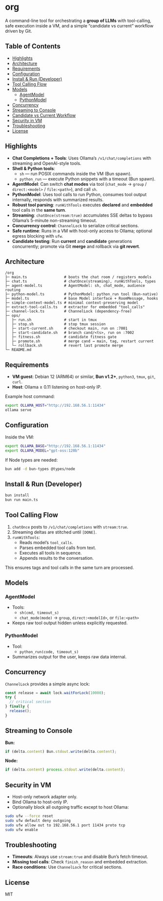 # org

A command-line tool for orchestrating a **group of LLMs** with tool-calling, safe execution inside a VM, and a simple “candidate vs current” workflow driven by Git.

## Table of Contents
- [Highlights](#highlights)
- [Architecture](#architecture)
- [Requirements](#requirements)
- [Configuration](#configuration)
- [Install & Run (Developer)](#install--run-developer)
- [Tool Calling Flow](#tool-calling-flow)
- [Models](#models)
  - [AgentModel](#agentmodel)
  - [PythonModel](#pythonmodel)
- [Concurrency](#concurrency)
- [Streaming to Console](#streaming-to-console)
- [Candidate vs Current Workflow](#candidate-vs-current-workflow)
- [Security in VM](#security-in-vm)
- [Troubleshooting](#troubleshooting)
- [License](#license)

## Highlights

- **Chat Completions + Tools**: Uses Ollama’s `/v1/chat/completions` with streaming and OpenAI-style tools.
- **Shell & Python tools**:  
  - `sh` — run POSIX commands inside the VM (Bun spawn).  
  - `python_run` — execute Python snippets with a timeout (Bun spawn).
- **AgentModel**: Can switch **chat modes** via tool (`chat_mode` → `group` / `direct:<model>` / `file:<path>`), and call `sh`.
- **PythonModel**: Uses tool calls to run Python, consumes tool output internally, responds with summarized results.
- **Robust tool parsing**: `runWithTools` executes **declared** and **embedded** tool calls in the **same turn**.
- **Streaming**: `chatOnce(stream:true)` accumulates SSE deltas to bypass Ollama’s 5-minute non-streaming timeout.
- **Concurrency control**: `ChannelLock` to serialize critical sections.
- **Safe runtime**: Runs in a VM with host-only access to Ollama; optional egress blocking with `ufw`.
- **Candidate testing**: Run **current** and **candidate** generations concurrently; promote via Git **merge** and rollback via **git revert**.

## Architecture

```
/org
├─ main.ts                 # boots the chat room / registers models
├─ chat.ts                 # chatOnce(streaming), runWithTools, types
├─ agent-model.ts          # AgentModel: sh, chat_mode, audience routing
├─ python-model.ts         # PythonModel: python_run tool (Bun-native)
├─ model.ts                # base Model interface + RoomMessage, hooks
├─ simple-context-model.ts # minimal context-preserving model
├─ extract-tool-calls.ts   # extractor for embedded "tool_calls"
├─ channel-lock.ts         # ChannelLock (dependency-free)
├─ ops/
│  ├─ run.sh               # start in tmux
│  ├─ stop.sh              # stop tmux session
│  ├─ start-current.sh     # checkout main, run on :7001
│  ├─ start-candidate.sh   # branch cand/<ts>, run on :7002
│  ├─ fitness.sh           # candidate fitness gate
│  ├─ promote.sh           # merge cand → main, tag, restart current
│  └─ rollback.sh          # revert last promote merge
└─ README.md
```

## Requirements

- **VM guest**: Debian 12 (ARM64) or similar, **Bun v1.2+**, `python3`, `tmux`, `git`, `curl`.
- **Host**: Ollama ≥ 0.11 listening on host-only IP.

Example host command:

```bash
export OLLAMA_HOST="http://192.168.56.1:11434"
ollama serve
```

## Configuration

Inside the VM:

```bash
export OLLAMA_BASE="http://192.168.56.1:11434"
export OLLAMA_MODEL="gpt-oss:120b"
```

If Node types are needed:

```bash
bun add -d bun-types @types/node
```

## Install & Run (Developer)

```bash
bun install
bun run main.ts
```

## Tool Calling Flow

1. `chatOnce` posts to `/v1/chat/completions` with `stream:true`.
2. Streaming deltas are stitched until `[DONE]`.
3. `runWithTools`:
   - Reads model’s `tool_calls`.
   - Parses embedded tool calls from text.
   - Executes all tools in sequence.
   - Appends results to the conversation.

This ensures tags and tool calls in the same turn are processed.

## Models

### AgentModel

- Tools:
  - `sh(cmd, timeout_s)`
  - `chat_mode(mode)` → `group`, `direct:<modelId>`, or `file:<path>`
- Keeps raw tool output hidden unless explicitly requested.

### PythonModel

- Tool:
  - `python_run(code, timeout_s)`
- Summarizes output for the user, keeps raw data internal.

## Concurrency

`ChannelLock` provides a simple async lock:

```ts
const release = await lock.waitForLock(10000);
try {
  // critical section
} finally {
  release();
}
```

## Streaming to Console

**Bun:**

```ts
if (delta.content) Bun.stdout.write(delta.content);
```

**Node:**

```ts
if (delta.content) process.stdout.write(delta.content);
```

## Security in VM

- Host-only network adapter only.
- Bind Ollama to host-only IP.
- Optionally block all outgoing traffic except to host Ollama:

```bash
sudo ufw --force reset
sudo ufw default deny outgoing
sudo ufw allow out to 192.168.56.1 port 11434 proto tcp
sudo ufw enable
```

## Troubleshooting

- **Timeouts**: Always use `stream:true` and disable Bun’s fetch timeout.
- **Missing tool calls**: Check `finish_reason` and embedded extraction.
- **Race conditions**: Use `ChannelLock` for critical sections.

## License

MIT
